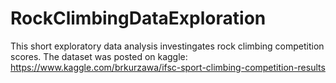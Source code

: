 # RockClimbingDataExploration
This short exploratory data analysis investingates rock climbing competition scores. The dataset was posted on kaggle: https://www.kaggle.com/brkurzawa/ifsc-sport-climbing-competition-results

